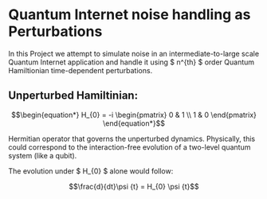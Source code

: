 # Quantum Internet noise handling as Perturbations

In this Project we attempt to simulate noise in an intermediate-to-large scale Quantum Internet application and handle it using $ n^{th} $ order Quantum Hamiltionian time-dependent perturbations.

## Unperturbed Hamiltinian:

```math
\begin{equation*}
H_{0} = -i
\begin{pmatrix}
0 & 1  \\
1 & 0 
\end{pmatrix}
\end{equation*}
```
Hermitian operator that governs the unperturbed dynamics. Physically, this could correspond to the interaction-free evolution of a two-level quantum system (like a qubit).

The evolution under $ H_{0} $​ alone would follow:

```math
\frac{d}{dt}\psi {t} = H_{0} \psi {t}
```